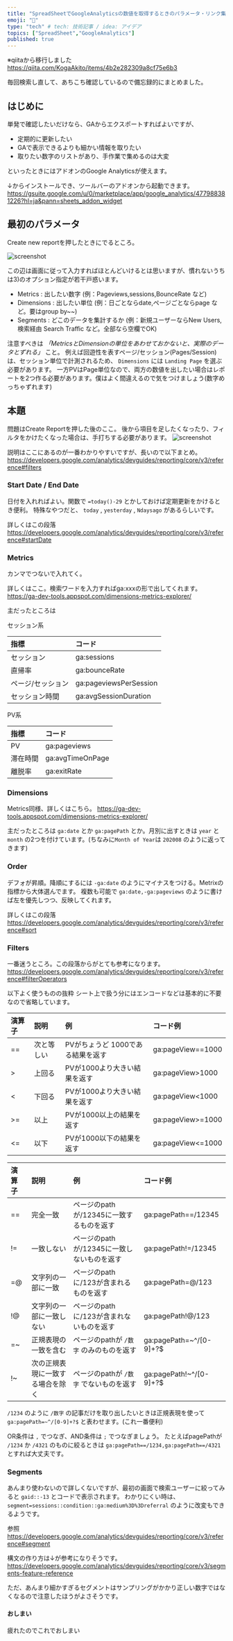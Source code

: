 ```yaml
---
title: "SpreadSheetでGoogleAnalyticsの数値を取得するときのパラメータ・リンク集"
emoji: "🦔"
type: "tech" # tech: 技術記事 / idea: アイデア
topics: ["SpreadSheet","GoogleAnalytics"]
published: true
---
```


※qiitaから移行しました
https://qiita.com/KogaAkito/items/4b2e282309a8cf75e6b3

毎回検索し直して、あちこち確認しているので備忘録的にまとめました。

## はじめに

単発で確認したいだけなら、GAからエクスポートすればよいですが、

 - 定期的に更新したい
 - GAで表示できるよりも細かい情報を取りたい
 - 取りたい数字のリストがあり、手作業で集めるのは大変

といったときにはアドオンのGoogle Analyticsが使えます。

↓からインストールでき、ツールバーのアドオンから起動できます。
https://gsuite.google.com/u/0/marketplace/app/google_analytics/477988381226?hl=ja&pann=sheets_addon_widget

## 最初のパラメータ
Create new reportを押したときにでるところ。

![screenshot](https://storage.googleapis.com/zenn-user-upload/4c0d5e3a021d8e71c1699084.png)

この辺は画面に従って入力すればほとんどいけるとは思いますが、慣れないうちは3)のオプション指定が若干戸惑います。

- Metrics : 出したい数字 (例：Pageviews,sessions,BounceRate など)
- Dimensions : 出したい単位 (例：日ごとならdate,ページごとならpage など。要はgroup by~~)
- Segments : どこのデータを集計するか (例：新規ユーザーならNew Users,検索経由 Search Traffic など。全部なら空欄でOK)


注意すべきは *「MetricsとDimensionの単位をあわせておかないと、実際のデータとずれる」* こと。
例えば回遊性を表すページ/セッション(Pages/Session)は、セッション単位で計測されるため、 `Dimensions` には `Landing Page` を選ぶ必要があります。
一方PVはPage単位なので、両方の数値を出したい場合はレポートを2つ作る必要があります。僕はよく間違えるので気をつけましょう(数字めっちゃずれます)

## 本題
問題はCreate Reportを押した後のここ。
後から項目を足したくなったり、フィルタをかけたくなった場合は、手打ちする必要があります。
![screenshot](https://storage.googleapis.com/zenn-user-upload/8c4c6536a8f0e569b74ca953.png)

説明はここにあるのが一番わかりやすいですが、長いので以下まとめ。
https://developers.google.com/analytics/devguides/reporting/core/v3/reference#filters

### Start Date / End Date

日付を入れればよい。関数で `=today()-29` とかしておけば定期更新をかけるとき便利。
特殊なやつだと、 `today` , `yesterday` , `Ndaysago` があるらしいです。

詳しくはこの段落
https://developers.google.com/analytics/devguides/reporting/core/v3/reference#startDate

### Metrics

カンマでつないで入れてく。

詳しくはここ。検索ワードを入力すればga:xxxの形で出してくれます。
https://ga-dev-tools.appspot.com/dimensions-metrics-explorer/

主だったところは

セッション系

|指標|コード|
|:--|:--|
|セッション|ga:sessions|
|直帰率|ga:bounceRate|
|ページ/セッション|ga:pageviewsPerSession|
|セッション時間|ga:avgSessionDuration|

PV系

|指標|コード|
|:--|:--|
|PV|ga:pageviews|
|滞在時間|ga:avgTimeOnPage|
|離脱率|ga:exitRate|

### Dimensions

Metrics同様、詳しくはこちら。
https://ga-dev-tools.appspot.com/dimensions-metrics-explorer/

主だったところは `ga:date` とか `ga:pagePath` とか。月別に出すときは `year` と `month` の2つを付けています。(ちなみに`Month of Year`は `202008` のように返ってきます)

### Order

デフォが昇順。降順にするには `-ga:date` のようにマイナスをつける。Metrixの指標から大体選んでます。
複数も可能で `ga:date,-ga:pageviews` のように書けば左を優先しつつ、反映してくれます。

詳しくはこの段落
https://developers.google.com/analytics/devguides/reporting/core/v3/reference#sort

### Filters

一番迷うところ。この段落からがとても参考になります。
https://developers.google.com/analytics/devguides/reporting/core/v3/reference#filterOperators

以下よく使うものの抜粋
シート上で扱う分にはエンコードなどは基本的に不要なので省略しています。

| 演算子 | 説明 | 例 | コード例 |
|:--|:--|:--|:--|
| == | 次と等しい | PVがちょうど 1000である結果を返す | ga:pageView==1000 |
| > | 上回る | PVが1000より大きい結果を返す | ga:pageView>1000 |
| < | 下回る | PVが1000より大きい結果を返す | ga:pageView<1000 |
| >= | 以上 | PVが1000以上の結果を返す | ga:pageView>=1000 |
| <= | 以下 | PVが1000以下の結果を返す | ga:pageView<=1000 |

| 演算子 | 説明 | 例 | コード例 |
|:--|:--|:--|:--|
| == | 完全一致 | ページのpathが/12345に一致するものを返す | ga:pagePath==/12345 |
| != | 一致しない | ページのpathが/12345に一致しないものを返す | ga:pagePath!=/12345 |
| =@ | 文字列の一部に一致 | ページのpathに/123が含まれるものを返す | ga:pagePath=@/123 |
| !@ | 文字列の一部に一致しない | ページのpathに/123が含まれないものを返す | ga:pagePath!@/123 |
| =~ | 正規表現の一致を含む | ページのpathが `/数字` のみのものを返す | ga:pagePath=~^/[0-9]+?$ |
| !~ | 次の正規表現に一致する場合を除く | ページのpathが `/数字` でないものを返す | ga:pagePath!~^/[0-9]+?$ |

`/1234` のように `/数字` の記事だけを取り出したいときは正規表現を使って `ga:pagePath=~^/[0-9]+?$` と表わせます。(これ一番便利)

OR条件は `,` でつなぎ、AND条件は `;` でつなぎましょう。
たとえばpagePathが `/1234` か `/4321` のものに絞るときは
`ga:pagePath==/1234,ga:pagePath==/4321` とすれば大丈夫です。

### Segments

あんまり使わないので詳しくないですが、最初の画面で検索ユーザーに絞ってみると `gaid::-13` とコードで表示されます。
わかりにくい時は、 `segment=sessions::condition::ga:medium%3D%3Dreferral` のように改変もできるようです。

参照
https://developers.google.com/analytics/devguides/reporting/core/v3/reference#segment

構文の作り方は↓が参考になりそうです。
https://developers.google.com/analytics/devguides/reporting/core/v3/segments-feature-reference

ただ、あんまり細かすぎるセグメントはサンプリングがかかり正しい数字ではなくなるので注意したほうがよさそうです。


#### おしまい

疲れたのでこれでおしまい
